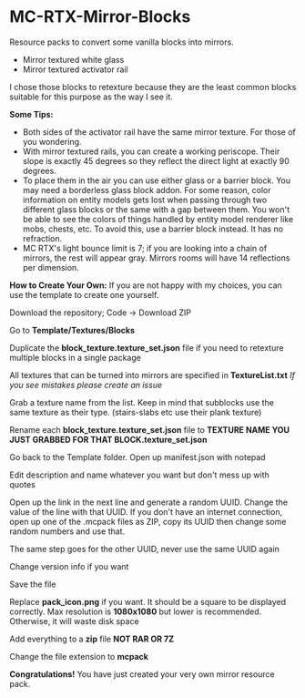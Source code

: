 # MC-RTX-Mirror-Blocks
Resource packs to convert some vanilla blocks into mirrors.

- Mirror textured white glass
- Mirror textured activator rail

I chose those blocks to retexture because they are the least common blocks suitable for this purpose as the way I see it.

**Some Tips:**
- Both sides of the activator rail have the same mirror texture. For those of you wondering.
- With mirror textured rails, you can create a working periscope. Their slope is exactly 45 degrees so they reflect the direct light at exactly 90 degrees.
- To place them in the air you can use either glass or a barrier block. You may need a borderless glass block addon. For some reason, color information on entity models gets lost when passing through two different glass blocks or the same with a gap between them. You won't be able to see the colors of things handled by entity model renderer like mobs, chests, etc. To avoid this, use a barrier block instead. It has no refraction.
- MC RTX's light bounce limit is 7; if you are looking into a chain of mirrors, the rest will appear gray. Mirrors rooms will have 14 reflections per dimension.

**How to Create Your Own:**
If you are not happy with my choices, you can use the template to create one yourself.

Download the repository; Code -> Download ZIP

Go to **Template/Textures/Blocks**

Duplicate the **block_texture.texture_set.json** file if you need to retexture multiple blocks in a single package

All textures that can be turned into mirrors are specified in **TextureList.txt** _If you see mistakes please create an issue_

Grab a texture name from the list. Keep in mind that subblocks use the same texture as their type. (stairs-slabs etc use their plank texture)

Rename each **block_texture.texture_set.json** file to **TEXTURE NAME YOU JUST GRABBED FOR THAT BLOCK.texture_set.json**

Go back to the Template folder. 
Open up manifest.json with notepad

Edit description and name whatever you want but don't mess up with quotes

Open up the link in the next line and generate a random UUID. Change the value of the line with that UUID. If you don't have an internet connection, open up one of the .mcpack files as ZIP, copy its UUID then change some random numbers and use that.

The same step goes for the other UUID, never use the same UUID again

Change version info if you want

Save the file

Replace **pack_icon.png** if you want. It should be a square to be displayed correctly. Max resolution is **1080x1080** but lower is recommended. Otherwise, it will waste disk space

Add everything to a **zip** file **NOT RAR OR 7Z**

Change the file extension to **mcpack**


**Congratulations!** You have just created your very own mirror resource pack.
